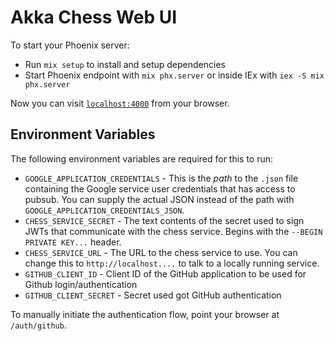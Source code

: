 # Akka Chess Web UI

To start your Phoenix server:

  * Run `mix setup` to install and setup dependencies
  * Start Phoenix endpoint with `mix phx.server` or inside IEx with `iex -S mix phx.server`

Now you can visit [`localhost:4000`](http://localhost:4000) from your browser.

## Environment Variables
The following environment variables are required for this to run:

* `GOOGLE_APPLICATION_CREDENTIALS` - This is the _path_ to the `.json` file containing the Google service user credentials that has access to pubsub. You can supply the actual JSON instead of the path with `GOOGLE_APPLICATION_CREDENTIALS_JSON`.
* `CHESS_SERVICE_SECRET` - The text contents of the secret used to sign JWTs that communicate with the chess service. Begins with the `--BEGIN PRIVATE KEY...` header.
* `CHESS_SERVICE_URL` - The URL to the chess service to use. You can change this to `http://localhost....` to talk to a locally running service.
* `GITHUB_CLIENT_ID` - Client ID of the GitHub application to be used for Github login/authentication
* `GITHUB_CLIENT_SECRET` - Secret used got GitHub authentication

To manually initiate the authentication flow, point your browser at `/auth/github`.
